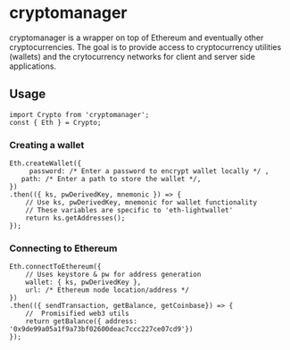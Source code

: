 # cryptomanager
cryptomanager is a wrapper on top of Ethereum and eventually other cryptocurrencies. The goal is to provide access to cryptocurrency utilities (wallets) and the crytocurrency networks for client and server side applications.

## Usage
```
import Crypto from 'cryptomanager';
const { Eth } = Crypto;
```
### Creating a wallet
```
Eth.createWallet({
	 password: /* Enter a password to encrypt wallet locally */ ,
   path: /* Enter a path to store the wallet */,
})
.then(({ ks, pwDerivedKey, mnemonic }) => {
	// Use ks, pwDerivedKey, mnemonic for wallet functionality
	// These variables are specific to 'eth-lightwallet'
	return ks.getAddresses();
});
```
### Connecting to Ethereum
```
Eth.connectToEthereum({
	// Uses keystore & pw for address generation
	wallet: { ks, pwDerivedKey },
	url: /* Ethereum node location/address */
})
.then(({ sendTransaction, getBalance, getCoinbase}) => {
	//  Promisified web3 utils
	return getBalance({ address: '0x9de99a05a1f9a73bf02600deac7ccc227ce07cd9'})
});
```